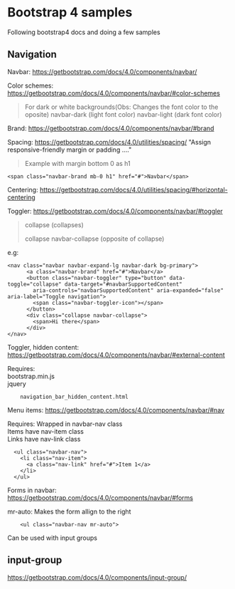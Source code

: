# Bootstrap 4 samples

Following bootstrap4 docs and doing a few samples

## Navigation

Navbar:
<https://getbootstrap.com/docs/4.0/components/navbar/>

Color schemes:
<https://getbootstrap.com/docs/4.0/components/navbar/#color-schemes>

> For dark or white backgrounds(Obs: Changes the font color to the oposite)
navbar-dark (light font color)
navbar-light (dark font color)

Brand:
<https://getbootstrap.com/docs/4.0/components/navbar/#brand>

Spacing:
<https://getbootstrap.com/docs/4.0/utilities/spacing/>
"Assign responsive-friendly margin or padding ...."

> Example with margin bottom 0 as h1

    <span class="navbar-brand mb-0 h1" href="#">Navbar</span>

Centering:
<https://getbootstrap.com/docs/4.0/utilities/spacing/#horizontal-centering>

Toggler:
<https://getbootstrap.com/docs/4.0/components/navbar/#toggler>

>collapse (collapses)
>
>collapse navbar-collapse (opposite of collapse)

e.g:

    <nav class="navbar navbar-expand-lg navbar-dark bg-primary">
          <a class="navbar-brand" href="#">Navbar</a>
          <button class="navbar-toggler" type="button" data-toggle="collapse" data-target="#navbarSupportedContent"
            aria-controls="navbarSupportedContent" aria-expanded="false" aria-label="Toggle navigation">
            <span class="navbar-toggler-icon"></span>
          </button>
          <div class="collapse navbar-collapse"> 
            <span>Hi there</span>
          </div>
    </nav>

Toggler, hidden content:
<https://getbootstrap.com/docs/4.0/components/navbar/#external-content>

Requires:  
bootstrap.min.js  
jquery

        navigation_bar_hidden_content.html

Menu items:
<https://getbootstrap.com/docs/4.0/components/navbar/#nav>

Requires:
Wrapped in navbar-nav class  
Items have nav-item class  
Links have nav-link class

      <ul class="navbar-nav">
        <li class="nav-item">
          <a class="nav-link" href="#">Item 1</a>
        </li>
      </ul>

Forms in navbar:  
<https://getbootstrap.com/docs/4.0/components/navbar/#forms>

mr-auto: Makes the form allign to the right

        <ul class="navbar-nav mr-auto">

Can be used with input groups

## input-group

<https://getbootstrap.com/docs/4.0/components/input-group/>
